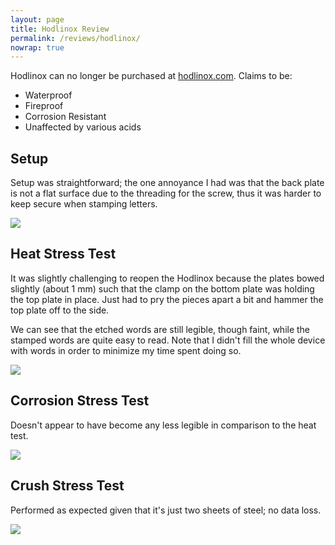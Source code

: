 ```yaml
---
layout: page
title: Hodlinox Review
permalink: /reviews/hodlinox/
nowrap: true
---
```

Hodlinox can no longer be purchased at <a href="https://hodlinox.com/">hodlinox.com</a>. Claims to be:
<ul>
	<li>Waterproof</li>
	<li>Fireproof</li>
	<li>Corrosion Resistant</li>
	<li>Unaffected by various acids</li>
</ul>

## Setup

Setup was straightforward; the one annoyance I had was that the back plate is not a flat surface due to the threading for the screw, thus it was harder to keep secure when stamping letters.

<img src="../../img/devices/hodlinox_new.jpeg" />

## Heat Stress Test

It was slightly challenging to reopen the Hodlinox because the plates bowed slightly (about 1 mm) such that the clamp on the bottom plate was holding the top plate in place. Just had to pry the pieces apart a bit and hammer the top plate off to the side.

We can see that the etched words are still legible, though faint, while the stamped words are quite easy to read. Note that I didn't fill the whole device with words in order to minimize my time spent doing so.

<img src="../../img/devices/hodlinox_heat.jpeg" />

## Corrosion Stress Test

Doesn't appear to have become any less legible in comparison to the heat test.

<img src="../../img/devices/hodlinox_acid.jpeg" />

## Crush Stress Test

Performed as expected given that it's just two sheets of steel; no data loss.

<img src="../../img/devices/hodlinox_crush.jpeg" />
